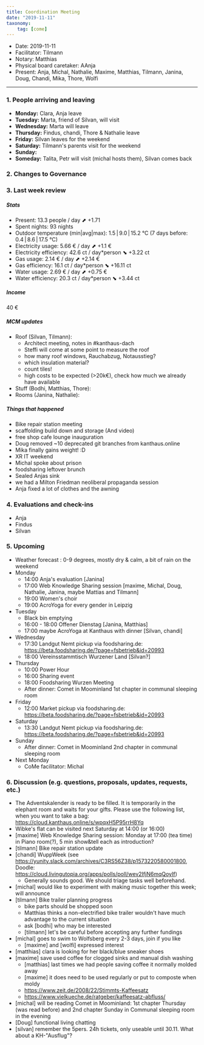 ```yaml
---
title: Coordination Meeting
date: "2019-11-11"
taxonomy:
    tag: [come]
---
```


<!--
Hello facilitator/notary! Thank you for your services. Here is some advice for facilitating coordination meetings:
  - Prepare the meeting a bit beforehand (find out about evaluations, gas, electricity and water usages, waste collections, income, scheduled events). You can ask others to assist you.
  - Notify people 10 minutes before the meeting starts. (Watching the clock is not super fun, people will be grateful if you do it for them.)
  - Start at 10:00 sharp, or earlier if everyone is there. (Waiting is time-wasting, be a time-saver!)
  - If you don't want to take notes yourself ask someone else to take care of that. (This pad can easily be used to read from and write in simultaneously.)
  - Go through the ordered points in order, even if nothing has changed. (They are arranged to try and get the most relevant information to most people.)
  - Feel welcome to moderate conversation if off-topic or too detailed. (Are listeners interested? Are speakers satisfied? Can you identify a sub-group?)
  - Try to finish the meeting before 11:00. (There is always more to talk about and it's important for people to know that CoMes don't take forever.)
  - Leave the room once the meeting has ended. (This sends a clear signal to everyone else that they can also leave and get on with their day.)
  - Take care that the meeting minutes will be put to kanthaus.online. (If you don't know how to do it, ask someone to help you with it. But do it today!)
  - As soon as the minutes are online, empty the pad from all irrelevant things and get it ready for the next facilitator. (Only keep regular events such as CoMe, power hour, regular food pickups and such. Move the counter figures from 'last 7 days' to '7 days before that' and adjust the date to next week.)
  - Have fun!
-->
- Date: 2019-11-11
- Facilitator: Tilmann
- Notary: Matthias
- Physical board caretaker: AAnja
- Present: Anja, Michal, Nathalie, Maxime, Matthias, Tilmann, Janina, Doug, Chandi, Mika, Thore, Wolfi

----
<!-- 0. Minute of silence -->

### 1. People arriving and leaving
- **Monday:** Clara, Anja leave
- **Tuesday:** Marta, friend of Silvan, will visit
- **Wednesday:** Marta will leave
- **Thursday:** Findus, chandi, Thore & Nathalie leave
- **Friday:** Silvan leaves for the weekend
- **Saturday:** Tilmann's parents visit for the weekend
- **Sunday:**
- **Someday:** Talita, Petr will visit (michal hosts them), Silvan comes back

### 2. Changes to Governance

### 3. Last week review

##### Stats
<!-- Read counters in heating room and append to water.csv and gas.csv in https://gitlab.com/kanthaus/kanthaus-public/tree/master/resourcesUsed, update the residence record (https://gitlab.com/kanthaus/kanthaus-private/blob/master/residenceRecord.csv) otherwise the script will complain -->
<!-- press the play button on https://gitlab.com/kanthaus/kanthaus-private/pipeline_schedules and it will print to #kanthaus-residence -->

- Present: 13.3 people / day ⬈ +1.71
- Spent nights: 93 nights
- Outdoor temperature (min|avg|max): 1.5 | 9.0 | 15.2 °C (7 days before: 0.4 | 8.6 | 17.5 °C)
- Electricity usage: 5.66 € / day ⬈ +1.1 €
- Electricity efficiency: 42.6 ct / day*person ⬊ +3.22 ct
- Gas usage: 2.14 € / day ⬈ +2.14 €
- Gas efficiency: 16.1 ct / day*person ⬊ +16.11 ct
- Water usage: 2.69 € / day ⬈ +0.75 €
- Water efficiency: 20.3 ct / day*person ⬊ +3.44 ct

##### Income
<!-- Check the shoe in K20-0 and the donation box in the free shop in K22-0-3 -->
40 €

##### MCM updates
<!-- Project managers from tasks defined during the MCM should report about the current situation -->
- Roof (Silvan, Tilmann):
    - Architect meeting, notes in #kanthaus-dach
    - Steffi will come at some point to measure the roof
    - how many roof windows, Rauchabzug, Notausstieg?
    - which insulation material?
    - count tiles!
    - high costs to be expected (>20k€), check how much we already have available
- Stuff (Bodhi, Matthias, Thore):
- Rooms (Janina, Nathalie):

##### Things that happened
- Bike repair station meeting
- scaffolding build down and storage (And video)
- free shop cafe lounge inauguration
- Doug removed ~10 deprecated git branches from kanthaus.online
- Mika finally gains weight! :D
- XR IT weekend
- Michal spoke about prison
- foodsharing leftover brunch
- Sealed Anjas sink
- we had a Milton Friedman neoliberal propaganda session
- Anja fixed a lot of clothes and the awning

### 4. Evaluations and check-ins

- Anja
- Findus
- Silvan

### 5. Upcoming <!-- https://cloud.kanthaus.online/apps/calendar/ -->
- Weather forecast <!-- https://www.accuweather.com/en/de/wurzen/04808/weather-forecast/171287 -->: 0-9 degrees, mostly dry & calm, a bit of rain on the weekend
- Monday
    - 14:00 Anja's evaluation [Janina]
    - 17:00 Web Knowledge Sharing session [maxime, Michal, Doug, Nathalie, Janina, maybe Mattias and Tilmann]
    - 19:00 Women's choir
    - 19:00 AcroYoga for every gender in Leipzig
- Tuesday
    - Black bin emptying
    - 16:00 - 18:00 Offener Dienstag [Janina, Matthias]
    - 17:00 maybe AcroYoga at Kanthaus with dinner [Silvan, chandi]
- Wednesday
    - 17:30 Landgut Nemt pickup via foodsharing.de: https://beta.foodsharing.de/?page=fsbetrieb&id=20993
    - 18:00 Vereinsstammtisch Wurzener Land [Silvan?]
- Thursday
    - 10:00 Power Hour
    - 16:00 Sharing event
    - 18:00 Foodsharing Wurzen Meeting
    - After dinner: Comet in Moominland 1st chapter in communal sleeping room
- Friday
    - 12:00 Market pickup via foodsharing.de: https://beta.foodsharing.de/?page=fsbetrieb&id=20993
- Saturday
    - 13:30 Landgut Nemt pickup via foodsharing.de: https://beta.foodsharing.de/?page=fsbetrieb&id=20993
- Sunday
    - After dinner: Comet in Moominland 2nd chapter in communal sleeping room
- Next Monday
    - CoMe facilitator: Michal

### 6. Discussion (e.g. questions, proposals, updates, requests, etc.)
- The Adventskalender is ready to be filled. It is temporarily in the elephant room and waits for your gifts. Please use the following list, when you want to take a bag: https://cloud.kanthaus.online/s/wpqxH5P95rrH8Yq
- Wibke's flat can be visited next Saturday at 14:00 (or 16:00)
- [maxime] Web Knowledge Sharing session: Monday at 17:00 (tea time) in Piano room(?), 5 min show&tell each as introduction?
- [tilmann] Bike repair station update
- [chandi] WuppWeek (see https://yunity.slack.com/archives/C3RS56Z38/p1573220580001800, Doodle: https://cloud.livingutopia.org/apps/polls/poll/wev2IfjN6mqQoyIf)
    - Generally sounds good. We should triage tasks well beforehand.
- [michal] would like to experiment with making music together this week; will announce
- [tilmann] Bike trailer planning progress
    - bike parts should be shopped soon
    - Matthias thinks a non-electrified bike trailer wouldn't have much advantage to the current situation
    - ask [bodhi] who may be interested
    - [tilmann] let's be careful before accepting any further fundings
- [michal] goes to swim to Wolfsberg every 2-3 days, join if you like
    - [maxime] and [wolfi] expressed interest
- [matthias] clara is looking for her black/blue sneaker shoes
- [maxime] save used coffee for clogged sinks and manual dish washing
    - [matthias] last times we had people saving coffee it normally molded away
    - [maxime] it does need to be used regularly or put to composte when moldy
    - https://www.zeit.de/2008/22/Stimmts-Kaffeesatz
    - https://www.vielkueche.de/ratgeber/kaffeesatz-abfluss/
- [michal] will be reading Comet in Moominland: 1st chapter Thursday (was read before) and 2nd chapter Sunday in Communal sleeping room in the evening
- [Doug] functional living chatting
- [silvan] remember the 5pers. 24h tickets, only useable until 30.11. What about a KH-"Ausflug"?
